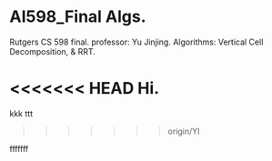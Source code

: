 # AI598_Final Algs.
Rutgers CS 598 final. professor: Yu Jinjing. Algorithms: Vertical Cell Decomposition, &amp; RRT.

<<<<<<< HEAD
Hi.
=======


kkk
ttt

>>>>>>> origin/YI


fffffff